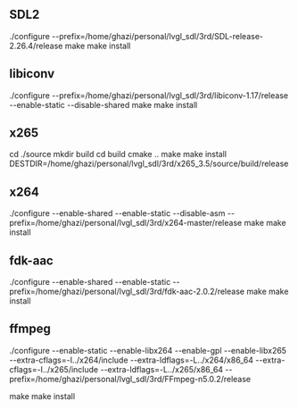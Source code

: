 ## SDL2
./configure --prefix=/home/ghazi/personal/lvgl_sdl/3rd/SDL-release-2.26.4/release
make
make install

## libiconv
./configure --prefix=/home/ghazi/personal/lvgl_sdl/3rd/libiconv-1.17/release --enable-static --disable-shared
make
make install

## x265
cd ./source
mkdir build
cd build
cmake ..
make
make install DESTDIR=/home/ghazi/personal/lvgl_sdl/3rd/x265_3.5/source/build/release

## x264
./configure --enable-shared --enable-static --disable-asm --prefix=/home/ghazi/personal/lvgl_sdl/3rd/x264-master/release
make
make install

## fdk-aac
./configure --enable-shared --enable-static --prefix=/home/ghazi/personal/lvgl_sdl/3rd/fdk-aac-2.0.2/release
make
make install

## ffmpeg
<!-- 无作用
x264_pkg_path=/home/ghazi/personal/lvgl_sdl/3rd/x264/x86_64/pkgconfig
x265_pkg_path=/home/ghazi/personal/lvgl_sdl/3rd/x265/x86_64/pkgconfig
export PKG_CONFIG_PATH=$x264_pkg_path:$x265_pkg_path -->

./configure --enable-static --enable-libx264 --enable-gpl --enable-libx265 --extra-cflags=-I../x264/include --extra-ldflags=-L../x264/x86_64 --extra-cflags=-I../x265/include --extra-ldflags=-L../x265/x86_64 --prefix=/home/ghazi/personal/lvgl_sdl/3rd/FFmpeg-n5.0.2/release

make
make install
